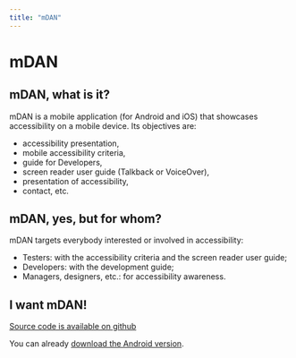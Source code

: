 ```yaml
---
title: "mDAN"
---
```


# mDAN

## mDAN, what is it?

mDAN is a mobile application (for Android and iOS) that showcases accessibility on a mobile device. Its objectives are:
- accessibility presentation,
- mobile accessibility criteria,
- guide for Developers,
- screen reader user guide (Talkback or VoiceOver),
- presentation of accessibility,
- contact, etc.

## mDAN, yes, but for whom?

mDAN targets everybody interested or involved in accessibility:

- Testers: with the accessibility criteria and the screen reader user guide;
- Developers: with the development guide;
- Managers, designers, etc.: for accessibility awareness.

## I want mDAN!

[Source code is available on github](https://github.com/Orange-OpenSource/m-dan)

You can already [download the Android version](/mDAN_v2.2.0.apk).
